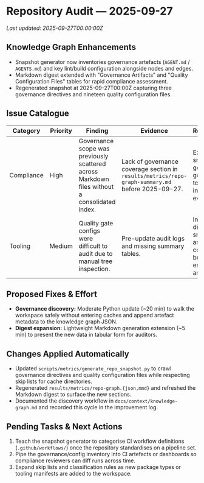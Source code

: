 # Repository Audit — 2025-09-27

_Last updated: 2025-09-27T00:00:00Z_

## Knowledge Graph Enhancements
- Snapshot generator now inventories governance artefacts (`AGENT.md` / `AGENTS.md`) and key lint/build configuration alongside nodes and edges.
- Markdown digest extended with "Governance Artifacts" and "Quality Configuration Files" tables for rapid compliance assessment.
- Regenerated snapshot at 2025-09-27T00:00Z capturing three governance directives and nineteen quality configuration files.

## Issue Catalogue
| Category | Priority | Finding | Evidence | Recommendation |
| --- | --- | --- | --- | --- |
| Compliance | High | Governance scope was previously scattered across Markdown files without a consolidated index. | Lack of governance coverage section in `results/metrics/repo-graph-summary.md` before 2025-09-27. | Extend the snapshot generator to emit governance and tooling inventories for every run. |
| Tooling | Medium | Quality gate configs were difficult to audit due to manual tree inspection. | Pre-update audit logs and missing summary tables. | Include config discovery in the snapshot digest and keep the context fetcher bundling the enriched artefacts. |

## Proposed Fixes & Effort
- **Governance discovery:** Moderate Python update (~20 min) to walk the workspace safely without entering caches and append artefact metadata to the knowledge graph JSON.
- **Digest expansion:** Lightweight Markdown generation extension (~5 min) to present the new data in tabular form for auditors.

## Changes Applied Automatically
- Updated `scripts/metrics/generate_repo_snapshot.py` to crawl governance directives and quality configuration files while respecting skip lists for cache directories.
- Regenerated `results/metrics/repo-graph.{json,mmd}` and refreshed the Markdown digest to surface the new sections.
- Documented the discovery workflow in `docs/context/knowledge-graph.md` and recorded this cycle in the improvement log.

## Pending Tasks & Next Actions
1. Teach the snapshot generator to categorise CI workflow definitions (`.github/workflows/`) once the repository standardises on a pipeline set.
2. Pipe the governance/config inventory into CI artefacts or dashboards so compliance reviewers can diff runs across time.
3. Expand skip lists and classification rules as new package types or tooling manifests are added to the workspace.
